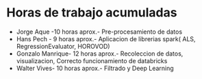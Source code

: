 # Horas de trabajo acumuladas

- Jorge Aque -10 horas aprox.- Pre-procesamiento de datos
- Hans Pech - 9 horas aprox.- Aplicacion de librerias spark( ALS, RegressionEvaluator, HOROVOD)
- Gonzalo Manrique- 12 horas aprox.- Recoleccion de datos, visualizacion, Correcto funcionamiento de databricks
- Walter Vives- 10 horas aprox.- Filtrado y Deep Learning
